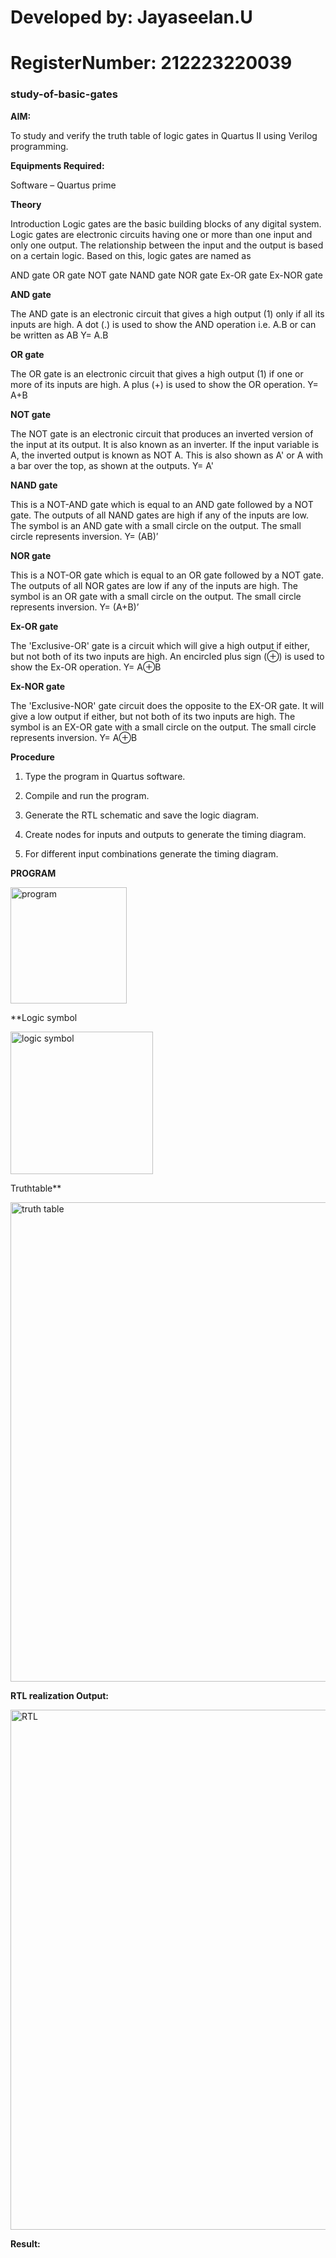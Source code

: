  # Developed by: Jayaseelan.U
 # RegisterNumber: 212223220039
### study-of-basic-gates

**AIM:** 

To study and verify the truth table of logic gates in Quartus II using Verilog programming.

**Equipments Required:**

Software – Quartus prime 

**Theory**

Introduction Logic gates are the basic building blocks of any digital system. Logic gates are electronic circuits having one or more than one input and only one output. The relationship between the input and the output is based on a certain logic. Based on this, logic gates are named as

AND gate OR gate NOT gate NAND gate NOR gate Ex-OR gate Ex-NOR gate

**AND gate**

The AND gate is an electronic circuit that gives a high output (1) only if all its inputs are high. A dot (.) is used to show the AND operation i.e. A.B or can be written as AB
Y= A.B

**OR gate** 

The OR gate is an electronic circuit that gives a high output (1) if one or more of its inputs are high. A plus (+) is used to show the OR operation.
Y= A+B

**NOT gate**

The NOT gate is an electronic circuit that produces an inverted version of the input at its output. It is also known as an inverter. If the input variable is A, the inverted output is known as NOT A. This is also shown as A' or A with a bar over the top, as shown at the outputs.
Y= A'

**NAND gate**

This is a NOT-AND gate which is equal to an AND gate followed by a NOT gate. The outputs of all NAND gates are high if any of the inputs are low. The symbol is an AND gate with a small circle on the output. The small circle represents inversion.
Y= (AB)’

**NOR gate**

This is a NOT-OR gate which is equal to an OR gate followed by a NOT gate. The outputs of all NOR gates are low if any of the inputs are high. The symbol is an OR gate with a small circle on the output. The small circle represents inversion.
Y= (A+B)’

**Ex-OR gate**

The 'Exclusive-OR' gate is a circuit which will give a high output if either, but not both of its two inputs are high. An encircled plus sign (⊕) is used to show the Ex-OR operation.
Y= A⊕B

**Ex-NOR gate**

The 'Exclusive-NOR' gate circuit does the opposite to the EX-OR gate. It will give a low output if either, but not both of its two inputs are high. The symbol is an EX-OR gate with a small circle on the output. The small circle represents inversion.
Y= A⊕B

**Procedure** 

1.	Type the program in Quartus software.

2.	Compile and run the program.

3.	Generate the RTL schematic and save the logic diagram.

4.	Create nodes for inputs and outputs to generate the timing diagram.

5.	For different input combinations generate the timing diagram.


**PROGRAM**


<img width="186" alt="program" src="https://github.com/jayaseelan2006/study-of-basic-gates/assets/151389443/21cc51be-41ca-46d0-bde2-92168c4d55f0">

 
**Logic symbol 

<img width="228" alt="logic symbol" src="https://github.com/jayaseelan2006/study-of-basic-gates/assets/151389443/5ce537c2-4895-4141-81af-79e5f724fcd3">

Truthtable**

<img width="767" alt="truth table" src="https://github.com/jayaseelan2006/study-of-basic-gates/assets/151389443/56229c29-deab-4c08-adc6-cd30c4739623">

**RTL realization Output:**

<img width="832" alt="RTL" src="https://github.com/jayaseelan2006/study-of-basic-gates/assets/151389443/2a13b84b-420c-4996-8768-4f6e6b863bbf">




**Result:**


